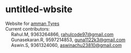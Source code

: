 # untitled-wbsite 
Website for [amman Tyres](https://aida-kasc.github.io/untitled-website/) <br/>
Current contributors: <br/>
&emsp; Rahul.M, 9363264866, rahulcode97@gmail.com <br/>
&emsp; Gunasekaran.R, 9597214853, guna1122k3@gmail.com <br/>
&emsp; Aswin.S, 9361324060, aswinachu23810@gmail.com <br/>
